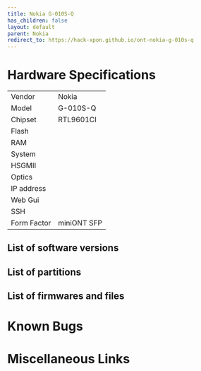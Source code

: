 ```yaml
---
title: Nokia G-010S-Q
has_children: false
layout: default
parent: Nokia
redirect_to: https://hack-xpon.github.io/ont-nokia-g-010s-q
---
```


# Hardware Specifications

|             |             |
| ----------- | ----------- |
| Vendor      | Nokia       |
| Model       | G-010S-Q    |
| Chipset     | RTL9601CI   |
| Flash       |             |
| RAM         |             |
| System      |             |
| HSGMII      |             |
| Optics      |             |
| IP address  |             |
| Web Gui     |             |
| SSH         |             |
| Form Factor | miniONT SFP |


## List of software versions
## List of partitions
## List of firmwares and files
# Known Bugs
# Miscellaneous Links


